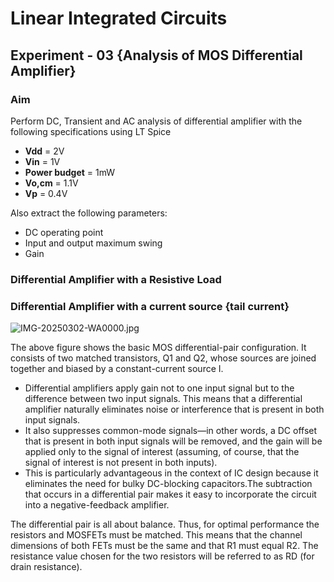 # **Linear Integrated Circuits**

## **Experiment - 03** {Analysis of MOS Differential Amplifier}

### **Aim**
  Perform  DC, Transient and AC analysis of differential amplifier with the following specifications using LT Spice      

- **Vdd** = 2V 
- **Vin** = 1V 
- **Power budget** = 1mW 
- **Vo,cm** = 1.1V 
- **Vp** = 0.4V 

Also extract the following parameters:
- DC operating point
- Input and output maximum swing
- Gain 

### Differential Amplifier with a Resistive Load
  


### **Differential Amplifier with a current source {tail current}** 
  ![IMG-20250302-WA0000.jpg](https://github.com/user-attachments/assets/296e3473-ed00-4e61-86e6-6d93b64bdc2e)


  The above figure shows the basic MOS differential-pair configuration. It consists of two matched transistors, Q1 and Q2, whose sources are joined together and biased by a constant-currentsource I.  

- Differential amplifiers apply gain not to one input signal but to the difference between two input signals. This means that a differential amplifier naturally eliminates noise or interference that is present in both input signals.
- It also suppresses common-mode signals—in other words, a DC offset that is present in both input signals will be removed, and the gain will be applied only to the signal of interest (assuming, of course, that the signal of interest is not present in both inputs). 
- This is particularly advantageous in the context of IC design because it eliminates the need for bulky DC-blocking capacitors.The subtraction that occurs in a differential pair makes it easy to incorporate the circuit into a negative-feedback amplifier.

The differential pair is all about balance. Thus, for optimal performance the resistors and MOSFETs must be matched. This means that the channel dimensions of both FETs must be the same and that R1 must equal R2. The resistance value chosen for the two resistors will be referred to as RD (for drain resistance).
  

